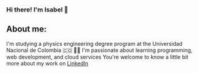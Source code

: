 ### Hi there! I'm Isabel 👋

## About me:
I'm studying a physics engineering degree program at the Universidad Nacional de Colombia 🇨🇴
👩‍💻 I'm passionate about learning programming, web development, and cloud services 
You're welcome to know a little bit more about my work on [LinkedIn](www.linkedin.com/in/isabel-puerta-alvarez-if)
<!--
**ipuertaa/ipuertaa** is a ✨ _special_ ✨ repository because its `README.md` (this file) appears on your GitHub profile.

Here are some ideas to get you started:

- 🔭 I’m currently working on ...
- 🌱 I’m currently learning ...
- 👯 I’m looking to collaborate on ...
- 🤔 I’m looking for help with ...
- 💬 Ask me about ...
- 📫 How to reach me: ...
- 😄 Pronouns: ...
- ⚡ Fun fact: ...
-->

